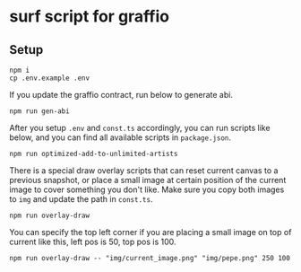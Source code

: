 # surf script for graffio

## Setup

```
npm i
cp .env.example .env
```

If you update the graffio contract, run below to generate abi.

```
npm run gen-abi
```

After you setup `.env` and `const.ts` accordingly, you can run scripts like below, and you can find all available scripts in `package.json`.

```
npm run optimized-add-to-unlimited-artists
```

There is a special draw overlay scripts that can reset current canvas to a previous snapshot, or place a small image at certain position of the current image to cover something you don't like. Make sure you copy both images to `img` and update the path in `const.ts`.

```
npm run overlay-draw
```

You can specify the top left corner if you are placing a small image on top of current like this, left pos is 50, top pos is 100.

```
npm run overlay-draw -- "img/current_image.png" "img/pepe.png" 250 100
```

